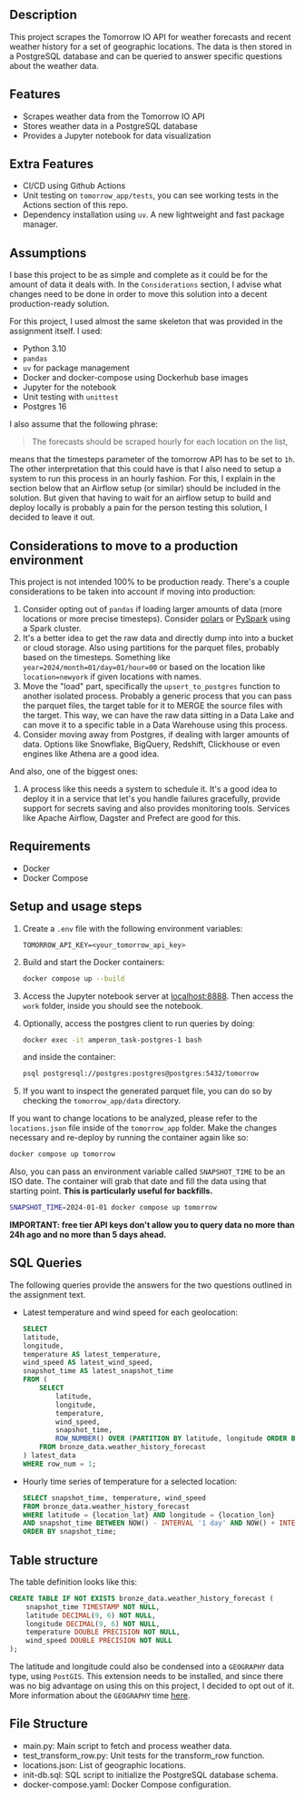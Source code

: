 ## Description

This project scrapes the Tomorrow IO API for weather forecasts and recent weather history for a set of geographic locations. The data is then stored in a PostgreSQL database and can be queried to answer specific questions about the weather data.

## Features

- Scrapes weather data from the Tomorrow IO API
- Stores weather data in a PostgreSQL database
- Provides a Jupyter notebook for data visualization

## Extra Features
- CI/CD using Github Actions
- Unit testing on `tomorrow_app/tests`, you can see working tests in the Actions section of this repo.
- Dependency installation using `uv`. A new lightweight and fast package manager.

## Assumptions
I base this project to be as simple and complete as it could be for the amount of data it deals with. In the `Considerations` section, I advise what changes need to be done in order to move this solution into a decent production-ready solution.

For this project, I used almost the same skeleton that was provided in the assignment itself. I used:
- Python 3.10
- `pandas`
- `uv` for package management
- Docker and docker-compose using Dockerhub base images
- Jupyter for the notebook
- Unit testing with `unittest`
- Postgres 16


I also assume that the following phrase:
> The forecasts should be scraped hourly for each location on the list,

means that the timesteps parameter of the tomorrow API has to be set to `1h`. The other interpretation that this could have is that I also need to setup a system to run this process in an hourly fashion. For this, I explain in the section below that an Airflow setup (or similar) should be included in the solution. But given that having to wait for an airflow setup to build and deploy locally is probably a pain for the person testing this solution, I decided to leave it out.

## Considerations to move to a production environment
This project is not intended 100% to be production ready. There's a couple considerations to be taken into account if moving into production:
1. Consider opting out of `pandas` if loading larger amounts of data (more locations or more precise timesteps). Consider [polars](https://pola.rs) or [PySpark](https://spark.apache.org/docs/latest/api/python/index.html) using a Spark cluster.
2. It's a better idea to get the raw data and directly dump into into a bucket or cloud storage. Also using partitions for the parquet files, probably based on the timesteps. Something like `year=2024/month=01/day=01/hour=00` or based on the location like `location=newyork` if given locations with names.
3. Move the "load" part, specifically the `upsert_to_postgres` function to another isolated process. Probably a generic process that you can pass the parquet files, the target table for it to MERGE the source files with the target. This way, we can have the raw data sitting in a Data Lake and can move it to a specific table in a Data Warehouse using this process.
4. Consider moving away from Postgres, if dealing with larger amounts of data. Options like Snowflake, BigQuery, Redshift, Clickhouse or even engines like Athena are a good idea.

And also, one of the biggest ones:

1. A process like this needs a system to schedule it. It's a good idea to deploy it in a service that let's you handle failures gracefully, provide support for secrets saving and also provides monitoring tools. Services like Apache Airflow, Dagster and Prefect are good for this.

## Requirements

- Docker
- Docker Compose

## Setup and usage steps

1. Create a `.env` file with the following environment variables:

    ```env
    TOMORROW_API_KEY=<your_tomorrow_api_key>
    ```

2. Build and start the Docker containers:
    ```sh
    docker compose up --build
    ```

3. Access the Jupyter notebook server at [localhost:8888](http://localhost:8888). Then access the `work` folder, inside you should see the notebook.

4. Optionally, access the postgres client to run queries by doing:
    ```sh
    docker exec -it amperon_task-postgres-1 bash
    ```
    and inside the container:
    ```sh
    psql postgresql://postgres:postgres@postgres:5432/tomorrow
    ```

5. If you want to inspect the generated parquet file, you can do so by checking the `tomorrow_app/data` directory.

If you want to change locations to be analyzed, please refer to the `locations.json` file inside of the `tomorrow_app` folder. Make the changes necessary and re-deploy by running the container again like so:
 ```sh
 docker compose up tomorrow
 ```

Also, you can pass an environment variable called `SNAPSHOT_TIME` to be an ISO date. The container will grab that date and fill the data using that starting point. **This is particularly useful for backfills.**
 ```sh
 SNAPSHOT_TIME=2024-01-01 docker compose up tomorrow
 ```

**IMPORTANT: free tier API keys don't allow you to query data no more than 24h ago and no more than 5 days ahead.**

## SQL Queries
The following queries provide the answers for the two questions outlined in the assignment text.

- Latest temperature and wind speed for each geolocation:
    ```sql
    SELECT
    latitude,
    longitude,
    temperature AS latest_temperature,
    wind_speed AS latest_wind_speed,
    snapshot_time AS latest_snapshot_time
    FROM (
        SELECT
            latitude,
            longitude,
            temperature,
            wind_speed,
            snapshot_time,
            ROW_NUMBER() OVER (PARTITION BY latitude, longitude ORDER BY snapshot_time DESC) AS row_num
        FROM bronze_data.weather_history_forecast
    ) latest_data
    WHERE row_num = 1;
    ```

- Hourly time series of temperature for a selected location:
    ```sql
    SELECT snapshot_time, temperature, wind_speed
    FROM bronze_data.weather_history_forecast
    WHERE latitude = {location_lat} AND longitude = {location_lon}
    AND snapshot_time BETWEEN NOW() - INTERVAL '1 day' AND NOW() + INTERVAL '5 days'
    ORDER BY snapshot_time;
    ```

## Table structure
The table definition looks like this:
```SQL
CREATE TABLE IF NOT EXISTS bronze_data.weather_history_forecast (
    snapshot_time TIMESTAMP NOT NULL,
    latitude DECIMAL(9, 6) NOT NULL,
    longitude DECIMAL(9, 6) NOT NULL,
    temperature DOUBLE PRECISION NOT NULL,
    wind_speed DOUBLE PRECISION NOT NULL
);
```
The latitude and longitude could also be condensed into a `GEOGRAPHY` data type, using `PostGIS`. This extension needs to be installed, and since there was no big advantage on using this on this project, I decided to opt out of it. More information about the `GEOGRAPHY` time [here](https://postgis.net/docs/using_postgis_dbmanagement.html#PostGIS_Geography).


## File Structure

- main.py: Main script to fetch and process weather data.
- test_transform_row.py: Unit tests for the transform_row function.
- locations.json: List of geographic locations.
- init-db.sql: SQL script to initialize the PostgreSQL database schema.
- docker-compose.yaml: Docker Compose configuration.

